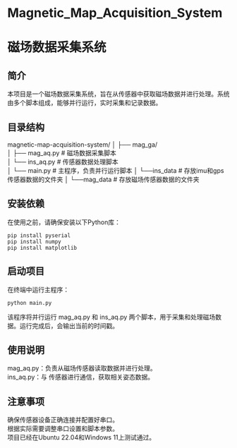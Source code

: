 # Magnetic_Map_Acquisition_System
# 磁场数据采集系统

## 简介
本项目是一个磁场数据采集系统，旨在从传感器中获取磁场数据并进行处理。系统由多个脚本组成，能够并行运行，实时采集和记录数据。

## 目录结构
magnetic-map-acquisition-system/  │ ├── mag_ga/  
              │ ├── mag_aq.py # 磁场数据采集脚本  
              │ └── ins_aq.py # 传感器数据处理脚本   
              │ └── main.py # 主程序，负责并行运行脚本
              │ └──ins_data # 存放imu和gps传感器数据的文件夹
              │ └──mag_data # 存放磁场传感器数据的文件夹


## 安装依赖
在使用之前，请确保安装以下Python库：  
```
pip install pyserial
pip install numpy
pip install matplotlib
```



## 启动项目
在终端中运行主程序：  

```
python main.py
```

该程序将并行运行 mag_aq.py 和 ins_aq.py 两个脚本，用于采集和处理磁场数据。运行完成后，会输出当前的时间戳。  

## 使用说明
mag_aq.py：负责从磁场传感器读取数据并进行处理。  
ins_aq.py：与 传感器进行通信，获取相关姿态数据。  

## 注意事项
确保传感器设备正确连接并配置好串口。  
根据实际需要调整串口设置和脚本参数。  
项目已经在Ubuntu 22.04和Windows 11上测试通过。